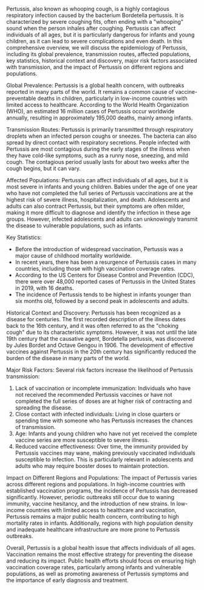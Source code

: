 Pertussis, also known as whooping cough, is a highly contagious respiratory infection caused by the bacterium Bordetella pertussis. It is characterized by severe coughing fits, often ending with a "whooping" sound when the person inhales after coughing. Pertussis can affect individuals of all ages, but it is particularly dangerous for infants and young children, as it can lead to severe complications and even death. In this comprehensive overview, we will discuss the epidemiology of Pertussis, including its global prevalence, transmission routes, affected populations, key statistics, historical context and discovery, major risk factors associated with transmission, and the impact of Pertussis on different regions and populations.

Global Prevalence:
Pertussis is a global health concern, with outbreaks reported in many parts of the world. It remains a common cause of vaccine-preventable deaths in children, particularly in low-income countries with limited access to healthcare. According to the World Health Organization (WHO), an estimated 16 million cases of Pertussis occur worldwide annually, resulting in approximately 195,000 deaths, mainly among infants.

Transmission Routes:
Pertussis is primarily transmitted through respiratory droplets when an infected person coughs or sneezes. The bacteria can also spread by direct contact with respiratory secretions. People infected with Pertussis are most contagious during the early stages of the illness when they have cold-like symptoms, such as a runny nose, sneezing, and mild cough. The contagious period usually lasts for about two weeks after the cough begins, but it can vary.

Affected Populations:
Pertussis can affect individuals of all ages, but it is most severe in infants and young children. Babies under the age of one year who have not completed the full series of Pertussis vaccinations are at the highest risk of severe illness, hospitalization, and death. Adolescents and adults can also contract Pertussis, but their symptoms are often milder, making it more difficult to diagnose and identify the infection in these age groups. However, infected adolescents and adults can unknowingly transmit the disease to vulnerable populations, such as infants.

Key Statistics:
- Before the introduction of widespread vaccination, Pertussis was a major cause of childhood mortality worldwide.
- In recent years, there has been a resurgence of Pertussis cases in many countries, including those with high vaccination coverage rates.
- According to the US Centers for Disease Control and Prevention (CDC), there were over 48,000 reported cases of Pertussis in the United States in 2019, with 16 deaths.
- The incidence of Pertussis tends to be highest in infants younger than six months old, followed by a second peak in adolescents and adults.

Historical Context and Discovery:
Pertussis has been recognized as a disease for centuries. The first recorded description of the illness dates back to the 16th century, and it was often referred to as the "choking cough" due to its characteristic symptoms. However, it was not until the late 19th century that the causative agent, Bordetella pertussis, was discovered by Jules Bordet and Octave Gengou in 1906. The development of effective vaccines against Pertussis in the 20th century has significantly reduced the burden of the disease in many parts of the world.

Major Risk Factors:
Several risk factors increase the likelihood of Pertussis transmission:
1. Lack of vaccination or incomplete immunization: Individuals who have not received the recommended Pertussis vaccines or have not completed the full series of doses are at higher risk of contracting and spreading the disease.
2. Close contact with infected individuals: Living in close quarters or spending time with someone who has Pertussis increases the chances of transmission.
3. Age: Infants and young children who have not yet received the complete vaccine series are more susceptible to severe illness.
4. Reduced vaccine effectiveness: Over time, the immunity provided by Pertussis vaccines may wane, making previously vaccinated individuals susceptible to infection. This is particularly relevant in adolescents and adults who may require booster doses to maintain protection.

Impact on Different Regions and Populations:
The impact of Pertussis varies across different regions and populations. In high-income countries with established vaccination programs, the incidence of Pertussis has decreased significantly. However, periodic outbreaks still occur due to waning immunity, vaccine hesitancy, and the introduction of new strains. In low-income countries with limited access to healthcare and vaccination, Pertussis remains a major public health concern, contributing to high mortality rates in infants. Additionally, regions with high population density and inadequate healthcare infrastructure are more prone to Pertussis outbreaks.

Overall, Pertussis is a global health issue that affects individuals of all ages. Vaccination remains the most effective strategy for preventing the disease and reducing its impact. Public health efforts should focus on ensuring high vaccination coverage rates, particularly among infants and vulnerable populations, as well as promoting awareness of Pertussis symptoms and the importance of early diagnosis and treatment.